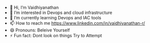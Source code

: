 - 👋 Hi, I’m Vaidhiyanathan
- 👀 I’m interested in Devops and cloud infrastructure 
- 🌱 I’m currently learning Devops and IAC tools
- 📫 How to reach me https://www.linkedin.com/in/vaidhiyanathan-r/
- 😄 Pronouns: Beleive Yourself
- ⚡ Fun fact: Dont look on things Try to Attempt

<!---
Vaidhiyanathan-devops/Vaidhiyanathan-devops is a ✨ special ✨ repository because its `README.md` (this file) appears on your GitHub profile.
You can click the Preview link to take a look at your changes.
--->
